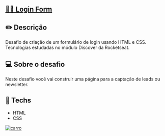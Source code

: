 ## <a href="https://viniciusmouzinho.github.io/loginform/"> 👩‍🍳 Login Form </a>

## ✏️  Descrição 
Desafio de criação de um formulário de login usando HTML e CSS. Tecnologias estudadas no módulo Discover da Rocketseat.

## 💻 Sobre o desafio
Neste desafio você vai construir uma página para a captação de leads ou newsletter.

## 🚀 **Techs**

- HTML
- CSS

<a href="https://viniciusmouzinho.github.io/loginform/">![carro](https://user-images.githubusercontent.com/99989752/157354251-8095262c-87a6-403f-97e7-315e280c469a.png)</a>
